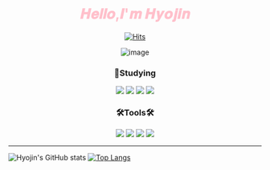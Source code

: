 <div align="center">
 <h1><span style="color:pink">𝑯𝒆𝒍𝒍𝒐,𝑰'𝒎 𝑯𝒚𝒐𝒋𝒊𝒏</span></h1> 
</div>

<div align="center">

[![Hits](https://hits.seeyoufarm.com/api/count/incr/badge.svg?url=https%3A%2F%2Fgithub.com%2Fgjbae1212%2Fhit-counter&count_bg=%23E5A9DD&title_bg=%23555555&icon=furrynetwork.svg&icon_color=%23FFFFFF&title=hits&edge_flat=false)](https://hits.seeyoufarm.com)

</div>

<div align="center">

![image](https://user-images.githubusercontent.com/111869216/190530426-a871fbfc-1b5e-4643-ae43-c554dbe31e79.png)

</div>


<div align="center">
<h3> 📑Studying</h3>
<img src="https://img.shields.io/badge/C-A5CD39?style=flat-square&logo=C&logoColor=000000"/> <img src="https://img.shields.io/badge/HTML5-E34F26?style=flat-square&logo=HTML5&logoColor=000000"/> <img src="https://img.shields.io/badge/CSS3-1572B6?style=flat-square&logo=CSS3&logoColor=000000"/>   <img src="https://img.shields.io/badge/JAVA-40AEF0?style=flat-square&logo=JAVA&logoColor=000000"/>
</div>


<div align="center">
<h3> 🛠️Tools🛠️ </h3>
<img src="https://img.shields.io/badge/Eclipse IDE-73C3D5?style=flat-square&logo=Eclipse IDE&logoColor=000000"/> <img src="https://img.shields.io/badge/Visual Studio-5C2D91?style=flat-square&logo=Visual Studio&logoColor=000000"/> <img src="https://img.shields.io/badge/Visual Studio Code-007ACC?style=flat-square&logo=Visual Studio Code&logoColor=000000"/> <img src="https://img.shields.io/badge/IntelliJ IDEA-F7A81B?style=flat-square&logo=IntelliJ IDEA&logoColor=000000"/> 
</div>   

***

![Hyojin's GitHub stats](https://github-readme-stats.vercel.app/api?username=Hyojin&show_icons=true&theme=omni) [![Top Langs](https://github-readme-stats.vercel.app/api/top-langs/?username=hyojin&layout=omni)](https://github.com/dinmoy/github-readme-stats)




